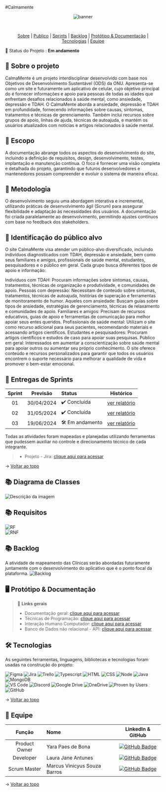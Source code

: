 #Calmamente
<div align="center">
    
![banner](https://github.com/marcusvsbarros/projetoManufatura/blob/main/CalmaMente%20capa.jpeg)
</div>
<br id="topo">
<p align="center">
    <a href="#sobre">Sobre</a>  |  
    <a href="#publico">Publico</a>  |
    <a href="#sprints">Sprints</a>  |
    <a href="#backlog">Backlog</a>  |  
    <a href="#prototipo">Protótipo & Documentação</a>  |  
    <a href="#tecnologias">Tecnologias</a>  |  
    <a href="#equipe">Equipe</a>
</p>
   
<span id="sobre">
    
:pushpin: Status do Projeto : **Em andamento**

## :bookmark_tabs: Sobre o projeto
CalmaMente é um projeto interdisciplinar desenvolvido com base nos Objetivos de Desenvolvimento Sustentável (ODS) da ONU.  Apresenta-se como um site e futuramente um aplicativo de celular, cujo objetivo principal do é fornecer informações e apoio para pessoas de todas as idades que enfrentam desafios relacionados à saúde mental, como ansiedade, depressão e TDAH.
O CalmaMente aborda a ansiedade, depressão e TDAH em profundidade, fornecendo informações sobre causas, sintomas, tratamentos e técnicas de gerenciamento. Também inclui recursos sobre grupos de apoio, linhas de ajuda, técnicas de autoajuda, e mantém os usuários atualizados com notícias e artigos relacionados à saúde mental.

## 📒 Escopo
A documentação abrange todos os aspectos do desenvolvimento do site, incluindo a definição de requisitos, design, desenvolvimento, testes, implantação e manutenção contínua. O foco é fornecer uma visão completa e detalhada do projeto, garantindo que futuros desenvolvedores e mantenedores possam compreender e evoluir o sistema de maneira eficaz.

## 📒 Metodologia
O desenvolvimento seguiu uma abordagem interativa e incremental, utilizando práticas de desenvolvimento ágil (Scrum) para assegurar flexibilidade e adaptação às necessidades dos usuários. A documentação foi criada paralelamente ao desenvolvimento, permitindo ajustes contínuos com base no feedback dos stakeholders.

<span id="publico">

## :busts_in_silhouette: Identificação do público alvo
O site CalmaMente visa atender um público-alvo diversificado, incluindo indivíduos diagnosticados com TDAH, depressão e ansiedade, bem como seus familiares e amigos, profissionais de saúde mental, estudantes, pesquisadores e o público em geral. Cada grupo busca diferentes tipos de apoio e informação:

Indivíduos com TDAH: Procuram informações sobre sintomas, causas, tratamentos, técnicas de organização e produtividade, e comunidades de apoio.
Pessoas com depressão: Necessitam de conteúdo sobre sintomas, tratamentos, técnicas de autoajuda, histórias de superação e ferramentas de monitoramento de humor.
Aqueles com ansiedade: Buscam guias sobre tipos de ansiedade, estratégias de gerenciamento, técnicas de relaxamento e comunidades de apoio.
Familiares e amigos: Precisam de recursos educativos, guias de apoio e ferramentas de comunicação para melhor apoiar seus entes queridos.
Profissionais de saúde mental: Utilizam o site como recurso adicional para seus pacientes, recomendando materiais e acessando artigos científicos.
Estudantes e pesquisadores: Procuram artigos científicos e estudos de caso para apoiar suas pesquisas.
Público em geral: Interessados em aumentar a conscientização sobre saúde mental para apoiar outros ou aumentar seu próprio conhecimento.
O site oferece conteúdo e recursos personalizados para garantir que todos os usuários encontrem o suporte necessário para melhorar a qualidade de vida e promover o bem-estar emocional.

<span id="sprints">

## 🏁 Entregas de Sprints

| Sprint | Previsão | Status | Histórico |
|:--:|:----------:|:----------------|:-------------------------------------------------:|
| 01 | 30/04/2024 | ✔️ Concluída    | [ver relatório](https://github.com/CalmaMente/Projeto-Integrador-3DSM/blob/main/Sprint1.md) |
| 02 | 31/05/2024 | ✔️ Concluída    | [ver relatório](https://github.com/CalmaMente/Projeto-Integrador-3DSM/blob/main/Sprint2.md) |
| 03 | 19/06/2024 | 🛠️ Em andamento    | [ver relatório](https://github.com/CalmaMente/Projeto-Integrador-3DSM/blob/main/Sprint3.md) |

Todas as atividades foram mapeadas e planejadas utilizando ferramentas que pudessem auxiliar no controle e direcionamento técnico de cada integrante.

> - Projeto - Jira: [clique aqui para acessar](https://calmamente.atlassian.net/jira/software/projects/SCRUM/boards/1)

    
→ [Voltar ao topo](#Calmamente)


## 📚 Diagrama de Classes

![Descrição da imagem](https://github.com/marcusvsbarros/projetoManufatura/blob/main/Diagrama.jpeg)
 
## 📚 Requisitos

![RF](https://github.com/CalmaMente/Projeto-Integrador-3DSM/blob/main/Arquivos/RF.jpg)
<br>
![RNF](https://github.com/CalmaMente/Projeto-Integrador-3DSM/blob/main/Arquivos/RNF.jpg)

<span id="backlog">

## 📚 Backlog

A atividade de mapeamento das Clínicas serão abordadas futuramente juntamente com o desenvolvimento do aplicativo que é o ponto focal da plataforma.
![Backlog](https://github.com/marcusvsbarros/projetoManufatura/blob/main/Files%20-%20Calmamente/WhatsApp%20Image%202024-06-19%20at%2010.30.16.jpeg)


<span id="prototipo">

## :desktop_computer: Protótipo & Documentação

> 🔗 **Links gerais** <br>
> - Documentação geral: [clique aqui para acessar](./documentacao_geral.pdf)
> - Técnicas de Programação: [clique aqui para acessar](https://github.com/CalmaMente/Projeto-Integrador-3DSM/blob/main/Arquivos/Apresenta%C3%A7%C3%A3o%20PI%20-%20T%C3%A9cnicas%20de%20Programa%C3%A7%C3%A3o.pdf)
> - Interação Humano Computador: [clique aqui para acessar](https://github.com/CalmaMente/Projeto-Integrador-3DSM/blob/main/Arquivos/devWeb%20-%20Cen%C3%A1rios.pdf)
> - Banco de Dados não relacional - API: [clique aqui para acessar](https://github.com/LJAMistik/ProjetoBDNSQL)

<span id="tecnologias">  
    
## 🛠️ Tecnologias

As seguintes ferramentas, linguagens, bibliotecas e tecnologias foram usadas na construção do projeto:

<img src="https://img.shields.io/badge/Figma-CED4DA?style=for-the-badge&logo=figma&logoColor=DC143C" alt="Figma" />
<img src="https://img.shields.io/badge/Jira-CED4DA?style=for-the-badge&logo=jira&logoColor=0052CC" alt="Jira" />
<img src="https://img.shields.io/badge/Trello-CED4DA?style=for-the-badge&logo=trello&logoColor=0079BF" alt="Trello" />
<img src="https://img.shields.io/badge/TypeScript-CED4DA?style=for-the-badge&logo=typescript&logoColor=007ACC" alt="Typescript" />
<img src="https://img.shields.io/badge/HTML5-CED4DA?style=for-the-badge&logo=html5&logoColor=E34F26" alt="HTML" /> 
<img src="https://img.shields.io/badge/CSS3-CED4DA?style=for-the-badge&logo=css3&logoColor=1572B6" alt="CSS" /> 	 
<img src="https://img.shields.io/badge/Node.js-CED4DA?style=for-the-badge&logo=nodedotjs&logoColor=339933" alt="Node" />  
<img src="https://img.shields.io/badge/Java-CED4DA?style=for-the-badge&logo=java&logoColor=DC143C" alt="Java" />
<img src="https://img.shields.io/badge/MongoDB-CED4DA?style=for-the-badge&logo=mongodb&logoColor=4EA94B" alt="MongoDB" /><br>
<img src="https://img.shields.io/badge/VS_Code-CED4DA?style=for-the-badge&logo=visual%20studio%20code&logoColor=0078D4" alt="VS Code" /> 
<img src="https://img.shields.io/badge/Discord-CED4DA?style=for-the-badge&logo=discord&logoColor=7289DA" alt="Discord" />
<img src="https://img.shields.io/badge/Google_Drive-CED4DA?style=for-the-badge&logo=google-drive&logoColor=4285F4" alt="Google Drive" />
<img src="https://img.shields.io/badge/OneDrive-CED4DA?style=for-the-badge&logo=onedrive&logoColor=0078D4" alt="OneDrive" />
<img src="https://img.shields.io/badge/Proven_by_Users-CED4DA?style=for-the-badge&logo=provenbyusers&logoColor=DC143C" alt="Proven by Users" />
<img src="https://img.shields.io/badge/GitHub-CED4DA?style=for-the-badge&logo=github&logoColor=20232A" alt="GitHub" /> 
    
→ [Voltar ao topo](https://github.com/marcusvsbarros/projetoManufatura/blob/main/README.md)

<span id="equipe">

## :busts_in_silhouette: Equipe

|    Função     | Nome                                  |                                                                                                                                                      LinkedIn & GitHub                                                                                                                                                      |
| :-----------: | :------------------------------------ | :-------------------------------------------------------------------------------------------------------------------------------------------------------------------------------------------------------------------------------------------------------------------------------------------------------------------------: |
| Product Owner | Yara Paes de Bona           |     [![GitHub Badge](https://img.shields.io/badge/GitHub-111217?style=flat-square&logo=github&logoColor=white)](https://github.com/YaraPaesB)              |
| Developer  | Laura Jane Antunes |      [![GitHub Badge](https://img.shields.io/badge/GitHub-111217?style=flat-square&logo=github&logoColor=white)](https://github.com/LJAMistik)     |
|   Scrum Master    | Marcus Vinicyus Souza Barros               |         [![GitHub Badge](https://img.shields.io/badge/GitHub-111217?style=flat-square&logo=github&logoColor=white)](https://github.com/marcusvsbarros)        |


→ [Voltar ao topo](https://github.com/marcusvsbarros/projetoManufatura/blob/main/README.md)
